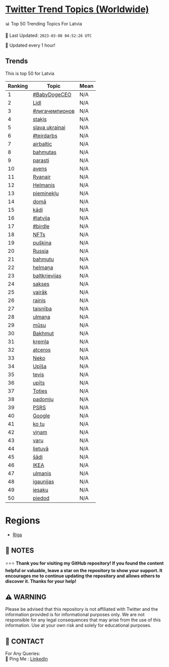 [Twitter Trend Topics (Worldwide)](https://github.com/ErcinDedeoglu/Twitter-Trend-Topics)
==========


📊 Top 50 Trending Topics For Latvia

📆 Last Updated: `2023-03-08 04:52:26 UTC`

🔧 Updated every 1 hour!


## Trends

This is top 50 for Latvia

| Ranking | Topic | Mean |
| ------- | ------------ | ------------ |
| 1 | [#BabyDogeCEO](http://twitter.com/search?q=%23BabyDogeCEO) | N/A |
| 2 | [Lidl](http://twitter.com/search?q=Lidl) | N/A |
| 3 | [#лигачемпионов](http://twitter.com/search?q=%23%d0%bb%d0%b8%d0%b3%d0%b0%d1%87%d0%b5%d0%bc%d0%bf%d0%b8%d0%be%d0%bd%d0%be%d0%b2) | N/A |
| 4 | [staķis](http://twitter.com/search?q=sta%c4%b7is) | N/A |
| 5 | [slava ukrainai](http://twitter.com/search?q=slava+ukrainai) | N/A |
| 6 | [#teirdarbs](http://twitter.com/search?q=%23teirdarbs) | N/A |
| 7 | [airbaltic](http://twitter.com/search?q=airbaltic) | N/A |
| 8 | [bahmutas](http://twitter.com/search?q=bahmutas) | N/A |
| 9 | [parasti](http://twitter.com/search?q=parasti) | N/A |
| 10 | [avens](http://twitter.com/search?q=avens) | N/A |
| 11 | [Ryanair](http://twitter.com/search?q=Ryanair) | N/A |
| 12 | [Helmanis](http://twitter.com/search?q=Helmanis) | N/A |
| 13 | [pieminekļu](http://twitter.com/search?q=pieminek%c4%bcu) | N/A |
| 14 | [domā](http://twitter.com/search?q=dom%c4%81) | N/A |
| 15 | [kādi](http://twitter.com/search?q=k%c4%81di) | N/A |
| 16 | [#latvija](http://twitter.com/search?q=%23latvija) | N/A |
| 17 | [#birdle](http://twitter.com/search?q=%23birdle) | N/A |
| 18 | [NFTs](http://twitter.com/search?q=NFTs) | N/A |
| 19 | [puškina](http://twitter.com/search?q=pu%c5%a1kina) | N/A |
| 20 | [Russia](http://twitter.com/search?q=Russia) | N/A |
| 21 | [bahmutu](http://twitter.com/search?q=bahmutu) | N/A |
| 22 | [helmaņa](http://twitter.com/search?q=helma%c5%86a) | N/A |
| 23 | [baltkrievijas](http://twitter.com/search?q=baltkrievijas) | N/A |
| 24 | [sakses](http://twitter.com/search?q=sakses) | N/A |
| 25 | [vairāk](http://twitter.com/search?q=vair%c4%81k) | N/A |
| 26 | [rainis](http://twitter.com/search?q=rainis) | N/A |
| 27 | [taisnība](http://twitter.com/search?q=taisn%c4%abba) | N/A |
| 28 | [ulmaņa](http://twitter.com/search?q=ulma%c5%86a) | N/A |
| 29 | [mūsu](http://twitter.com/search?q=m%c5%absu) | N/A |
| 30 | [Bakhmut](http://twitter.com/search?q=Bakhmut) | N/A |
| 31 | [kremļa](http://twitter.com/search?q=krem%c4%bca) | N/A |
| 32 | [atceros](http://twitter.com/search?q=atceros) | N/A |
| 33 | [Neko](http://twitter.com/search?q=Neko) | N/A |
| 34 | [Upīša](http://twitter.com/search?q=Up%c4%ab%c5%a1a) | N/A |
| 35 | [tevis](http://twitter.com/search?q=tevis) | N/A |
| 36 | [upīts](http://twitter.com/search?q=up%c4%abts) | N/A |
| 37 | [Toties](http://twitter.com/search?q=Toties) | N/A |
| 38 | [padomju](http://twitter.com/search?q=padomju) | N/A |
| 39 | [PSRS](http://twitter.com/search?q=PSRS) | N/A |
| 40 | [Google](http://twitter.com/search?q=Google) | N/A |
| 41 | [ko tu](http://twitter.com/search?q=ko+tu) | N/A |
| 42 | [viņam](http://twitter.com/search?q=vi%c5%86am) | N/A |
| 43 | [varu](http://twitter.com/search?q=varu) | N/A |
| 44 | [lietuvā](http://twitter.com/search?q=lietuv%c4%81) | N/A |
| 45 | [šādi](http://twitter.com/search?q=%c5%a1%c4%81di) | N/A |
| 46 | [IKEA](http://twitter.com/search?q=IKEA) | N/A |
| 47 | [ulmanis](http://twitter.com/search?q=ulmanis) | N/A |
| 48 | [igaunijas](http://twitter.com/search?q=igaunijas) | N/A |
| 49 | [iesaku](http://twitter.com/search?q=iesaku) | N/A |
| 50 | [piedod](http://twitter.com/search?q=piedod) | N/A |



# Regions

* [Riga](</Latvia/Riga.md>)



## 📝 NOTES

⭐⭐⭐ **Thank you for visiting my GitHub repository! If you found the content helpful or valuable, leave a star on the repository to show your support. It encourages me to continue updating the repository and allows others to discover it. Thanks for your help!**


## ⚠️ WARNING

Please be advised that this repository is not affiliated with Twitter and the information provided is for informational purposes only. We are not responsible for any legal consequences that may arise from the use of this information. Use at your own risk and solely for educational purposes.


## 📨 CONTACT

 For Any Queries:  
            🏓 Ping Me : [LinkedIn](https://www.linkedin.com/in/ercindedeoglu/)
